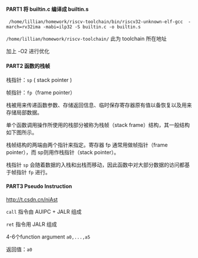 #### PART1 将 builtin.c 编译成 builtin.s

` /home/lillian/homework/riscv-toolchain/bin/riscv32-unknown-elf-gcc  -march=rv32ima -mabi=ilp32 -S builtin.c -o builtin.s`

`/home/lillian/homework/riscv-toolchain/` 此为 toolchain 所在地址

加上 -O2 进行优化



#### PART2 函数的栈帧

栈指针：`sp` ( stack pointer )

帧指针：`fp`（frame pointer）

栈被用来传递函数参数、存储返回信息、临时保存寄存器原有值以备恢复以及用来存储局部数据。

单个函数调用操作所使用的栈部分被称为栈帧（stack frame）结构，其一般结构如下图所示。

栈帧结构的两端由两个指针来指定。寄存器 fp 通常用做帧指针（frame pointer），而 sp则用作栈指针（stack pointer）。

栈指针 `sp` 会随着数据的入栈和出栈而移动，因此函数中对大部分数据的访问都基于帧指针 `fp` 进行。



#### PART3 Pseudo Instruction

http://t.csdn.cn/niAst

`call` 指令由 AUIPC + JALR 组成

`ret` 指令用 JALR 组成

4-6个function argument `a0,...,a5`

返回值：`a0`

